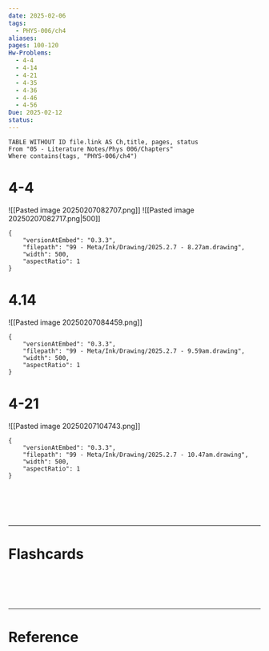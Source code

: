 ```yaml
---
date: 2025-02-06
tags:
  - PHYS-006/ch4
aliases: 
pages: 100-120
Hw-Problems:
  - 4-4
  - 4-14
  - 4-21
  - 4-35
  - 4-36
  - 4-46
  - 4-56
Due: 2025-02-12
status:
---
```

```dataview
TABLE WITHOUT ID file.link AS Ch,title, pages, status
From "05 - Literature Notes/Phys 006/Chapters"
Where contains(tags, "PHYS-006/ch4")
```
# 4-4
![[Pasted image 20250207082707.png]]
![[Pasted image 20250207082717.png|500]]

```handdrawn-ink
{
	"versionAtEmbed": "0.3.3",
	"filepath": "99 - Meta/Ink/Drawing/2025.2.7 - 8.27am.drawing",
	"width": 500,
	"aspectRatio": 1
}
```

# 4.14
![[Pasted image 20250207084459.png]]

```handdrawn-ink
{
	"versionAtEmbed": "0.3.3",
	"filepath": "99 - Meta/Ink/Drawing/2025.2.7 - 9.59am.drawing",
	"width": 500,
	"aspectRatio": 1
}
```

# 4-21
![[Pasted image 20250207104743.png]]

```handdrawn-ink
{
	"versionAtEmbed": "0.3.3",
	"filepath": "99 - Meta/Ink/Drawing/2025.2.7 - 10.47am.drawing",
	"width": 500,
	"aspectRatio": 1
}
```


# ‌
---
# Flashcards


# ‌
---
# Reference
